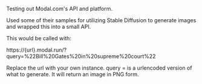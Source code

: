 Testing out Modal.com's API and platform.

Used some of their samples for utilizing Stable Diffusion to generate images and wrapped this into a small API.

This would be called with:

https://{url}.modal.run/?query=%22Bill%20Gates%20in%20supreme%20court%22

Replace the url with your own instance.
query = is a urlencoded version of what to generate. It will return an image in PNG form. 

